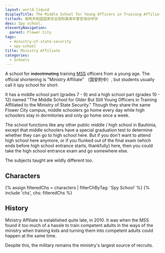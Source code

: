 ```yaml
---
layout: world.liquid
displayTitle: The Middle School for Young Officers in Training Affiliated to the Ministry of State Security of the Republic of Bauhinia
titlezh: 紫荆共和国国家安全部附属青年警官培训中学
desc: Spy school.
eleventyNavigation:
  parent: Flower City
tags:
  - ministry-of-state-security
  - spy-school
title: Ministry Affiliate
categories:
  - Schools
---
```


A school for ~~indoctrinating~~ training [MSS](/world/bauhinia/mss/) officers from a young age. The official shortening is "Ministry Affiliate" （国安附中）, but students usually call it spy school for short.

It has a middle school part (grades 7 - 9) and a high school part (grades 10 - 12) named "The Middle School for Older But Still Young Officers in Training Affiliated to the Ministry of State Security." Though they share the same Flower City campus, middle schoolers go home every day while high schoolers stay in dormitories and only go home once a week.

The school functions like any other public middle / high school in Bauhinia, except that middle schoolers have a special graduation test to determine whether they can go to high school here. But if you don't want to attend high school here anymore, or if you flunked out of the final exam (which ends before high school entrance starts, thankfully) here, then you could take the high school entrance exam and go somewhere else.

The subjects taught are wildly different too.

## Characters

<link rel="stylesheet" href="/css/characterspage.css">
{% assign filteredChs = characters | filterChByTag: 'Spy School' %}
{% include 'chs', chs: filteredChs %}

## History

Ministry Affiliate is established quite late, in 2010. It was when the MSS found it too much of a hassle to train competent adults in the ways of the ministry when training kids and turning them into competent adults could happen at the same time.

Despite this, the military remains the ministry's largest source of recruits.
